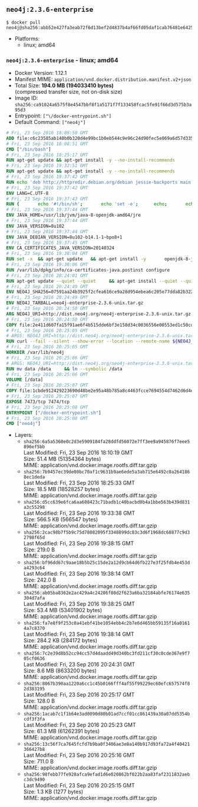 ## `neo4j:2.3.6-enterprise`

```console
$ docker pull neo4j@sha256:abb52e427fa3eab72f6d13bef2d4837b4af66fd05daf1cab76481e6425c9f670
```

-	Platforms:
	-	linux; amd64

### `neo4j:2.3.6-enterprise` - linux; amd64

-	Docker Version: 1.12.1
-	Manifest MIME: `application/vnd.docker.distribution.manifest.v2+json`
-	Total Size: **194.0 MB (194033410 bytes)**  
	(compressed transfer size, not on-disk size)
-	Image ID: `sha256:ca91024a6575f8e4547bbf8f1a5171f7f133458fcac5fe91f66d3d575b3a95d3`
-	Entrypoint: `["\/docker-entrypoint.sh"]`
-	Default Command: `["neo4j"]`

```dockerfile
# Fri, 23 Sep 2016 18:08:50 GMT
ADD file:c6c23585ab140b0b320d4e99bc1b0eb544c9e96c24d90fec5e069a6d57d335ca in / 
# Fri, 23 Sep 2016 18:08:51 GMT
CMD ["/bin/bash"]
# Fri, 23 Sep 2016 18:25:17 GMT
RUN apt-get update && apt-get install -y --no-install-recommends 		ca-certificates 		curl 		wget 	&& rm -rf /var/lib/apt/lists/*
# Fri, 23 Sep 2016 19:32:51 GMT
RUN apt-get update && apt-get install -y --no-install-recommends 		bzip2 		unzip 		xz-utils 	&& rm -rf /var/lib/apt/lists/*
# Fri, 23 Sep 2016 19:37:42 GMT
RUN echo 'deb http://httpredir.debian.org/debian jessie-backports main' > /etc/apt/sources.list.d/jessie-backports.list
# Fri, 23 Sep 2016 19:37:42 GMT
ENV LANG=C.UTF-8
# Fri, 23 Sep 2016 19:37:43 GMT
RUN { 		echo '#!/bin/sh'; 		echo 'set -e'; 		echo; 		echo 'dirname "$(dirname "$(readlink -f "$(which javac || which java)")")"'; 	} > /usr/local/bin/docker-java-home 	&& chmod +x /usr/local/bin/docker-java-home
# Fri, 23 Sep 2016 19:37:44 GMT
ENV JAVA_HOME=/usr/lib/jvm/java-8-openjdk-amd64/jre
# Fri, 23 Sep 2016 19:37:44 GMT
ENV JAVA_VERSION=8u102
# Fri, 23 Sep 2016 19:37:44 GMT
ENV JAVA_DEBIAN_VERSION=8u102-b14.1-1~bpo8+1
# Fri, 23 Sep 2016 19:37:45 GMT
ENV CA_CERTIFICATES_JAVA_VERSION=20140324
# Fri, 23 Sep 2016 19:38:04 GMT
RUN set -x 	&& apt-get update 	&& apt-get install -y 		openjdk-8-jre-headless="$JAVA_DEBIAN_VERSION" 		ca-certificates-java="$CA_CERTIFICATES_JAVA_VERSION" 	&& rm -rf /var/lib/apt/lists/* 	&& [ "$JAVA_HOME" = "$(docker-java-home)" ]
# Fri, 23 Sep 2016 19:38:06 GMT
RUN /var/lib/dpkg/info/ca-certificates-java.postinst configure
# Fri, 23 Sep 2016 20:24:01 GMT
RUN apt-get update --quiet --quiet     && apt-get install --quiet --quiet --no-install-recommends lsof     && rm -rf /var/lib/apt/lists/*
# Fri, 23 Sep 2016 20:24:49 GMT
ENV NEO4J_SHA256=07591aa24b3925f2cfea616ce9a28d954ebea6c205e77dda82b322238d1dbc3f
# Fri, 23 Sep 2016 20:24:49 GMT
ENV NEO4J_TARBALL=neo4j-enterprise-2.3.6-unix.tar.gz
# Fri, 23 Sep 2016 20:24:50 GMT
ARG NEO4J_URI=http://dist.neo4j.org/neo4j-enterprise-2.3.6-unix.tar.gz
# Fri, 23 Sep 2016 20:24:50 GMT
COPY file:2e411d607fa15f91ae6f4b515dde6bf3e158d34c0036556e00553ed1c50cd63d in /tmp/ 
# Fri, 23 Sep 2016 20:25:05 GMT
# ARGS: NEO4J_URI=http://dist.neo4j.org/neo4j-enterprise-2.3.6-unix.tar.gz
RUN curl --fail --silent --show-error --location --remote-name ${NEO4J_URI}     && echo "${NEO4J_SHA256} ${NEO4J_TARBALL}" | sha256sum --check --quiet -     && tar --extract --file ${NEO4J_TARBALL} --directory /var/lib     && mv /var/lib/neo4j-* /var/lib/neo4j     && rm ${NEO4J_TARBALL}
# Fri, 23 Sep 2016 20:25:05 GMT
WORKDIR /var/lib/neo4j
# Fri, 23 Sep 2016 20:25:06 GMT
# ARGS: NEO4J_URI=http://dist.neo4j.org/neo4j-enterprise-2.3.6-unix.tar.gz
RUN mv data /data     && ln --symbolic /data
# Fri, 23 Sep 2016 20:25:06 GMT
VOLUME [/data]
# Fri, 23 Sep 2016 20:25:07 GMT
COPY file:1cbde912429223690d48be2e95a48b785a8c4463fcce7694554d7462d6d4eaae in /docker-entrypoint.sh 
# Fri, 23 Sep 2016 20:25:07 GMT
EXPOSE 7473/tcp 7474/tcp
# Fri, 23 Sep 2016 20:25:08 GMT
ENTRYPOINT ["/docker-entrypoint.sh"]
# Fri, 23 Sep 2016 20:25:08 GMT
CMD ["neo4j"]
```

-	Layers:
	-	`sha256:6a5a5368e0c2d3e5909184fa28ddfd56072e7ff3ee9a945876f7eee5896ef5bb`  
		Last Modified: Fri, 23 Sep 2016 18:10:19 GMT  
		Size: 51.4 MB (51354364 bytes)  
		MIME: application/vnd.docker.image.rootfs.diff.tar.gzip
	-	`sha256:7b9457ec39de00bc70af1c9631b9ae6ede5a3ab715e6492c0a2641868ec1deda`  
		Last Modified: Fri, 23 Sep 2016 18:25:33 GMT  
		Size: 18.5 MB (18528257 bytes)  
		MIME: application/vnd.docker.image.rootfs.diff.tar.gzip
	-	`sha256:d5cc639e6fca6aa608423c71badb1c40bacbd0b4a1bbe563b439d831a3c55298`  
		Last Modified: Fri, 23 Sep 2016 19:33:38 GMT  
		Size: 566.5 KB (566547 bytes)  
		MIME: application/vnd.docker.image.rootfs.diff.tar.gzip
	-	`sha256:2cac98b7f5b9c75d78082095f3348899dc83c3d6f1968dc68877c9d32798f65d`  
		Last Modified: Fri, 23 Sep 2016 19:38:15 GMT  
		Size: 219.0 B  
		MIME: application/vnd.docker.image.rootfs.diff.tar.gzip
	-	`sha256:bf96dd67c9aae18b5b25c15de2a12d9cb64d6fb227e3f25fdb4e453da4293c64`  
		Last Modified: Fri, 23 Sep 2016 19:38:14 GMT  
		Size: 242.0 B  
		MIME: application/vnd.docker.image.rootfs.diff.tar.gzip
	-	`sha256:ab05ba8362e2ac429a4c24286f80d2f623a6ba32184abfe76174e635304d7afa`  
		Last Modified: Fri, 23 Sep 2016 19:38:25 GMT  
		Size: 53.4 MB (53401902 bytes)  
		MIME: application/vnd.docker.image.rootfs.diff.tar.gzip
	-	`sha256:fa7e8f9f253c0a41ebf41be1054ebb4c2b7e6d465bb59135f16a01614a7c8370`  
		Last Modified: Fri, 23 Sep 2016 19:38:14 GMT  
		Size: 284.2 KB (284172 bytes)  
		MIME: application/vnd.docker.image.rootfs.diff.tar.gzip
	-	`sha256:7c2e39d8b52cc94cc57d4daadd49d340bc3fd211cf30c0cde367e9f705cf0636`  
		Last Modified: Fri, 23 Sep 2016 20:24:31 GMT  
		Size: 8.6 MB (8633200 bytes)  
		MIME: application/vnd.docker.image.rootfs.diff.tar.gzip
	-	`sha256:8067b390aa1220a6cc1c45b0166fff4af55f99229ec60efc657574f82d383195`  
		Last Modified: Fri, 23 Sep 2016 20:25:17 GMT  
		Size: 128.0 B  
		MIME: application/vnd.docker.image.rootfs.diff.tar.gzip
	-	`sha256:1acab7c1f1b64e3ad0090d80b01ad7ccf01cc861439a30a07dd5354bcdf3f3fa`  
		Last Modified: Fri, 23 Sep 2016 20:25:23 GMT  
		Size: 61.3 MB (61262391 bytes)  
		MIME: application/vnd.docker.image.rootfs.diff.tar.gzip
	-	`sha256:13c56f7ca7645fcfd7b9ba0f3406ae3e8a140b917d93fa72a4f40421366427b8`  
		Last Modified: Fri, 23 Sep 2016 20:25:16 GMT  
		Size: 711.0 B  
		MIME: application/vnd.docker.image.rootfs.diff.tar.gzip
	-	`sha256:98febb77fe928afca9efad1d6e020862bf022b2aa83faf2311832aebc3dc9490`  
		Last Modified: Fri, 23 Sep 2016 20:25:15 GMT  
		Size: 1.3 KB (1277 bytes)  
		MIME: application/vnd.docker.image.rootfs.diff.tar.gzip
